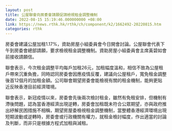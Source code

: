 ```yaml
---
layout: post
title: 公屋聯會向房委會請願促請檢視租金調整機制
date: 2022-08-15 15:19:46.000000000 +08:00
link: https://news.rthk.hk/rthk/ch/component/k2/1662492-20220815.htm
categories: rthk
---
```


房委會建議公屋加租1.17%，資助房屋小組委員會今日開會討論。公屋聯會代表下午到房委會總部請願，要求檢視租金調整機制。資助房屋小組委員會主席黃碧如會前接收請願信。

聯會表示，今次租金調整平均每戶加租26元，加租幅度溫和，相信不致為公屋租戶帶來沉重負擔，同時認同房委會因應疫情反覆，建議向公屋租戶，寬免租金調整後首12個月的加租金額。公司聯會期望房委會能檢視有關的租金機制，能夠更貼近反映香港目前經濟環境。

聯會表示，新冠疫情以來，房委會先後兩次檢討租金，雖然有免租安排，但機制有滯後問題，認為當香港經濟出現逆轉，房委會加租既未符合公眾期望，亦與政府推出紓解民困措施不相稱，期望房屋委檢視租金調整機制，當整體香港經濟環境出現短期波動或逆轉時，房委會或行政機關有權力，就租金檢討幅度，作出適當的討論及判斷，而非只是根據方程式加租與減租。
